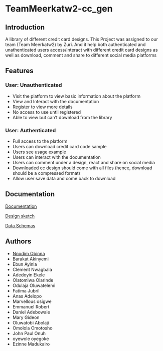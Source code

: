 # TeamMeerkatw2-cc_gen

## Introduction
A library of different credit card designs.
This Project was assigned to our team (Team Meerkatw2) by Zuri. And it help both authenticated and unathenticated users access/interact with different credit card designs as well as download, comment and share to different social media platforms

## Features
### User: Unauthenticated
- Visit the platform to view basic information about the platform
- View and Interact with the documentation
- Register to view more details
- No access to use until registered
- Able to view but can’t download from the library
### User: Authenticated
- Full access to the platform
- Users can download credit card code sample
- Users see usage example
- Users can interact with the documentation
- Users can comment under a design, react and share on social media
- Downloaded cc design should come with all files (hence, download should be a compressed format)
- Allow user save data and come back to download



## Documentation

[Documentation](https://linktodocumentation)

[Design sketch](https://linktodocumentation)

[Data Schemas](https://linktodocumentation)


## Authors

- [Nnodim Obinna](https://www.github.com/nnodim)
- Barakat Akinyemi
- Ebun Ayinla
- Clement Nwagbala
- Adedoyin Ekele
- Olatomiwa Olarinde
- Odulaja Oluwatelemi
- Fatima Jubril
- Anas Adelopo
- Marvellous osigwe
- Emmanuel Robert
- Daniel Adebowale
- Mary Gideon
- Oluwatobi Abolaji
- Omolola Omotosho
- John Paul Onuh
- oyewole oyegoke
- Ezinne Madukairo
